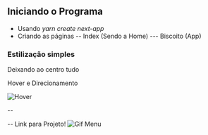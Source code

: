 ## Iniciando o Programa

- Usando *yarn create next-app*
- Criando as páginas
-- Index (Sendo a Home)
--- Biscoito (App)

### Estilização simples 

Deixando ao centro tudo 

Hover e Direcionamento


![Hover](https://media.giphy.com/media/bYNHUPd2ZAc019XylI/giphy.gif)

--

-- Link para Projeto!
![Gif Menu](https://media.giphy.com/media/qW5ce8TbUnOnej3Shn/giphy.gif)
